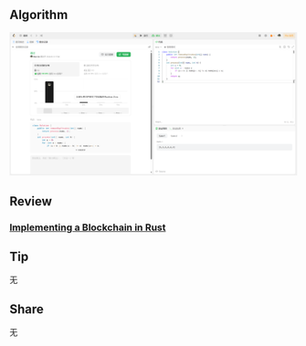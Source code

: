 ## Algorithm

![leetcode](../../../images/temp/nanyu-2024-03-11-lc.png)

## Review

### **[Implementing a Blockchain in Rust](https://blog.devgenius.io/implementing-a-blockchain-in-rust-28cce9a3c968)**

## Tip

无

## Share

无